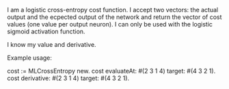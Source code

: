 I am a logistic cross-entropy cost function. I accept two vectors: the actual output and the ecpected output of the network and return the vector of cost values (one value per output neuron).
I can only be used with the logistic sigmoid activation function.

I know my value and derivative.

Example usage:

cost := MLCrossEntropy new.
cost evaluateAt: #(2 3 1 4) target: #(4 3 2 1). 
cost derivative: #(2 3 1 4) target: #(4 3 2 1).